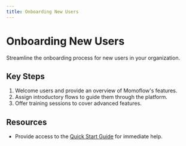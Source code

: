 ```yaml
---
title: Onboarding New Users
---
```


# Onboarding New Users

Streamline the onboarding process for new users in your organization.

## Key Steps
1. Welcome users and provide an overview of Momoflow's features.
2. Assign introductory flows to guide them through the platform.
3. Offer training sessions to cover advanced features.

## Resources
- Provide access to the [Quick Start Guide](getting-started/quickstart.md) for immediate help.
